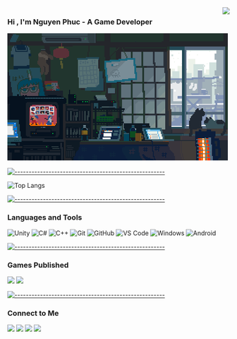 <img align="right" src="http://estruyf-github.azurewebsites.net/api/VisitorHit?user=nguyenphuc1040&repo=nguyenphuc1040&countColorcountColor&countColor=%be261c"/>


###  Hi , I'm Nguyen Phuc - A Game Developer

<img src="./gamedev.gif"/>


[![-----------------------------------------------------](
https://raw.githubusercontent.com/andreasbm/readme/master/assets/lines/aqua.png)](https://github.com/BaseMax?tab=repositories)


![Top Langs](https://github-readme-stats.vercel.app/api/top-langs/?username=nguyenphuc1040&layout=compact)


[![-----------------------------------------------------](
https://raw.githubusercontent.com/andreasbm/readme/master/assets/lines/aqua.png)](https://github.com/BaseMax?tab=repositories)

### Languages and Tools

![Unity](http://img.shields.io/badge/-Unity-000000?style=flat-square&logo=unity&logoColor=ffffff)
![C#](http://img.shields.io/badge/-Csharp-9a24d1?style=flat-square&logo=csharp&logoColor=ffffff)
![C++](http://img.shields.io/badge/-C++-2494d1?style=flat-square&logo=cplusplus&logoColor=ffffff)
![Git](https://img.shields.io/badge/-Git-%23F05032?style=flat-square&logo=git&logoColor=%23ffffff)
![GitHub](https://img.shields.io/badge/-GitHub-181717?style=flat-square&logo=github)
![VS Code](http://img.shields.io/badge/-VS%20Code-007ACC?style=flat-square&logo=visual-studio-code&logoColor=ffffff)
![Windows](http://img.shields.io/badge/-Windows-0078D6?style=flat-square&logo=windows&logoColor=ffffff)
![Android](http://img.shields.io/badge/-Android-08c271?style=flat-square&logo=android&logoColor=ffffff)
<!-- ![JavaScript](https://img.shields.io/badge/-JavaScript-%23F7DF1C?style=flat-square&logo=javascript&logoColor=000000&labelColor=%23F7DF1C&color=%23FFCE5A)
![React](https://img.shields.io/badge/-React-61DAFB?style=flat-square&logo=react&logoColor=ffffff)
![HTML5](https://img.shields.io/badge/-HTML5-%23E44D27?style=flat-square&logo=html5&logoColor=ffffff)
![CSS3](https://img.shields.io/badge/-CSS3-%231572B6?style=flat-square&logo=css3) -->

[![-----------------------------------------------------](
https://raw.githubusercontent.com/andreasbm/readme/master/assets/lines/aqua.png)](https://github.com/BaseMax?tab=repositories)

### Games Published

<p>
  <a target="_blank" href="https://play.google.com/store/apps/dev?id=6990335718751691198"><img src="https://img.shields.io/badge/-nguyenphuc1040-08c271?style=flat&logo=GooglePlay&logoColor=white"/></a>
  <a target="_blank" href="https://pirex.vercel.app"><img src="https://img.shields.io/badge/-PirexGames-d13126?style=flat&logo=none&logoColor=white"/></a>
</p>

 
[![-----------------------------------------------------](
https://raw.githubusercontent.com/andreasbm/readme/master/assets/lines/aqua.png)](https://github.com/BaseMax?tab=repositories)

### Connect to Me

<p>
  <a target="_blank" href="https://linkedin.com/in/nguyenphuc1040"><img src="https://img.shields.io/badge/-nguyenphuc1040-0077B5?style=flat&logo=Linkedin&logoColor=white"/></a>
  <a target="_blank" href="mailto:nguyenphuc1040@outlook.com"><img src="https://img.shields.io/badge/-nguyenphuc1040@outlook.com-4287f5?style=flat&logo=Microsoft&logoColor=white"/></a>
  <a target="_blank" href="mailto:nguyenphuc.it14@gmail.com"><img src="https://img.shields.io/badge/-nguyenphuc.it14@gmail.com-D14836?style=flat&logo=Gmail&logoColor=white"/></a>
  <a target="_blank" href="https://facebook.com/nguyenphuc1040"><img src="https://img.shields.io/badge/-nguyenphuc1040-1877F2?style=flat&logo=Facebook&logoColor=white"/></a>
  <!-- <a href="https://www.behance.net/AVS1508"><img src="https://img.shields.io/badge/-@AVS1508-1769FF?style=flat&logo=Behance&logoColor=white"/></a> -->
</p>
